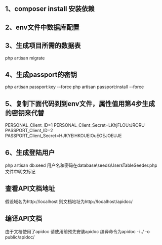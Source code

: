 ## 1、composer  install  安装依赖
## 2、env文件中数据库配置
## 3、生成项目所需的数据表
   php artisan migrate
## 4、生成passport的密钥
   php artisan passport:key --force
   php artisan passport:install --force
## 5、复制下面代码到到env文件，属性值用第4步生成的密钥来代替
   PERSONAL_Client_ID=1
   PERSONAL_Client_Secret=LKhjFLOUrJRORU
   PASSPORT_Client_ID=2
   PASSPORT_Client_Secret=HJKYEIHKOUEIOuEOEJOEUJE
## 6、生成登陆用户
   php artisan db:seed
   用户名和密码在database\seeds\UsersTableSeeder.php文件中明文标记


## 查看API文档地址
   假设域名为http://localhost  则文档地址为http://localhost/apidoc/

## 编译API文档
  由于文档使用了apidoc 请使用前预先安装apidoc
  编译命令为apidoc -i ./ -o public/apidoc/

